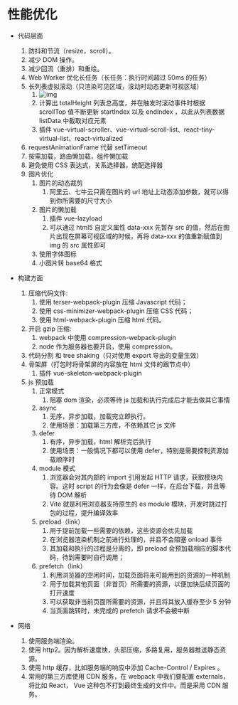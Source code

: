 # 性能优化

- 代码层面
  1. 防抖和节流（resize，scroll）。
  2. 减少 DOM 操作。
  3. 减少回流（重排）和重绘。
  4. Web Worker 优化长任务（长任务：执行时间超过 50ms 的任务）
  5. 长列表虚拟滚动（只渲染可见区域，滚动时动态更新可视区域）
     1. ![img](./assets/2023-04-04-16-48-30.png)
     2. 计算出 totalHeight 列表总高度，并在触发时滚动事件时根据 scrollTop 值不断更新 startIndex 以及 endIndex ，以此从列表数据 listData 中截取对应元素
     3. 插件 vue-virtual-scroller、vue-virtual-scroll-list、react-tiny-virtual-list、react-virtualized
  6. requestAnimationFrame 代替 setTimeout
  7. 按需加载，路由懒加载，组件懒加载
  8. 避免使用 CSS 表达式，关系选择器，统配选择器
  9. 图片优化
      1. 图片的动态裁剪
            1. 阿里云、七牛云只需在图片的 url 地址上动态添加参数，就可以得到你所需要的尺寸大小
      2. 图片的懒加载
            1. 插件 vue-lazyload
            2. 可以通过 html5 自定义属性 data-xxx 先暂存 src 的值，然后在图片出现在屏幕可视区域的时候，再将 data-xxx 的值重新赋值到 img 的 src 属性即可
      3. 使用字体图标
      4. 小图片转 base64 格式

- 构建方面
  1. 压缩代码文件:
      1. 使用 terser-webpack-plugin 压缩 Javascript 代码；
      2. 使用 css-minimizer-webpack-plugin 压缩 CSS 代码；
      3. 使用 html-webpack-plugin 压缩 html 代码。
  2. 开启 gzip 压缩:
      1. webpack 中使用 compression-webpack-plugin
      2. node 作为服务器也要开启，使用 compression。
  3. 代码分割 和 tree shaking（只对使用 export 导出的变量生效）
  4. 骨架屏（打包时将骨架屏的内容放在 html 文件的跟节点中）
     1. 插件 vue-skeleton-webpack-plugin
  5. js 预加载
     1. 正常模式
        1. 阻塞 dom 渲染，必须等待 js 加载和执行完成后才能去做其它事情
     2. async
        1. 无序，异步加载，加载完立即执行。
        2. 使用场景：加载第三方库，不依赖其它 js 文件
     3. defer
        1. 有序，异步加载，html 解析完后执行
        2. 使用场景：一般情况下都可以使用 defer，特别是需要控制资源加载顺序时
     4. module 模式
        1. 浏览器会对其内部的 import 引用发起 HTTP 请求，获取模块内容。这时 script 的行为会像是  defer 一样，在后台下载，并且等待 DOM 解析
        2. Vite 就是利用浏览器支持原生的 es module 模块，开发时跳过打包的过程，提升编译效率
     5. preload（link）
        1. 用于提前加载一些需要的依赖，这些资源会优先加载
        2. 在浏览器渲染机制之前进行处理的，并且不会阻塞 onload 事件
        3. 其加载和执行的过程是分离的，即 preload 会预加载相应的脚本代码，待到需要时自行调用；
     6. prefetch（link）
        1. 利用浏览器的空闲时间，加载页面将来可能用到的资源的一种机制
        2. 用于加载其他页面（非首页）所需要的资源，以便加快后续页面的打开速度
        3. 可以获取非当前页面所需要的资源，并且将其放入缓存至少 5 分钟
        4. 当页面跳转时，未完成的 prefetch 请求不会被中断

- 网络
  1. 使用服务端渲染。
  2. 使用 http2。因为解析速度快，头部压缩，多路复用，服务器推送静态资源。
  3. 使用 http 缓存，比如服务端的响应中添加 Cache-Control / Expires 。
  4. 常用的第三方库使用 CDN 服务，在 webpack 中我们要配置 externals，将比如 React， Vue 这种包不打到最终生成的文件中。而是采用 CDN 服务。

